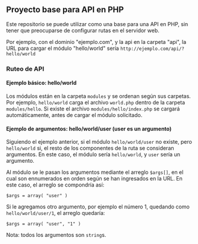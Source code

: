 ## Proyecto base para API en PHP

Este repositorio se puede utilizar como una base para una API
en PHP, sin tener que preocuparse de configurar rutas en el
servidor web.

Por ejemplo, con el dominio "ejemplo.com", y la api en la carpeta
"api", la URL para cargar el módulo "hello/world" sería
`http://ejemplo.com/api/?hello/world`

### Ruteo de API

#### Ejemplo básico: hello/world
Los módulos están en la carpeta `modules` y se ordenan según
sus carpetas. Por ejemplo, `hello/world` carga el archivo
`world.php` dentro de la carpeta `modules/hello`. Si existe
el archivo `modules/hello/index.php` se cargará automáticamente,
antes de cargar el módulo solicitado.

#### Ejemplo de argumentos: hello/world/user (user es un argumento)
Siguiendo el ejemplo anterior, si el módulo `hello/world/user`
no existe, pero `hello/world` si, el resto de los componentes de
la ruta se consideran argumentos. En este caso, el módulo sería
`hello/world`, y `user` sería un argumento.

Al módulo se le pasan los argumentos mediante el arreglo `$args[]`,
en el cual son ennumerados en orden según se han ingresados en la
URL. En este caso, el arreglo se compondría así:

`$args = array( "user" )`

Si le agregamos otro argumento, por ejemplo
el número 1, quedando como `hello/world/user/1`, el arreglo quedaría:

`$args = array( "user", "1" )`

Nota: todos los argumentos son `string`s.